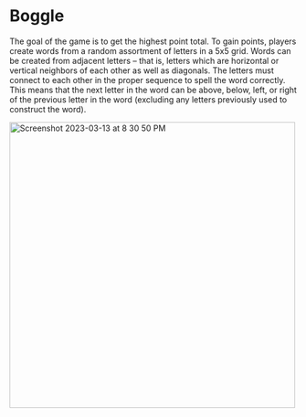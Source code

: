 # Boggle

The goal of the game is to get the highest point total. To gain points, players create words from a random assortment of letters in a 5x5 grid.
Words can be created from adjacent letters – that is, letters which are horizontal or vertical neighbors of each other as well as diagonals. The letters must connect to each other in the proper sequence to spell the word correctly. This means that the next letter in the word can be above, below, left, or right of the previous letter in the word (excluding any letters previously used to construct the word).

<img width="500" alt="Screenshot 2023-03-13 at 8 30 50 PM" src="https://user-images.githubusercontent.com/121631380/224862000-8b4cdbbc-93cd-4b70-84e6-5bd7bff63ea2.png">
